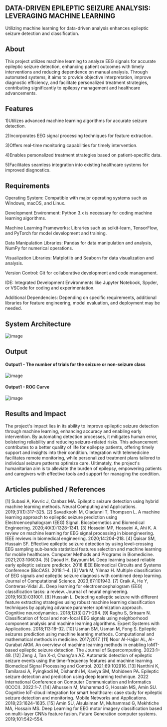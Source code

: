 ## DATA-DRIVEN EPILEPTIC SEIZURE ANALYSIS: LEVERAGING MACHINE LEARNING
Utilizing machine learning for data-driven analysis enhances epileptic seizure detection and classification.

## About
This project utilizes machine learning to analyze EEG signals for accurate epileptic seizure detection, enhancing patient outcomes with timely interventions and reducing dependence on manual analysis. Through automated systems, it aims to provide objective interpretation, improve diagnostic efficiency, and facilitate personalized treatment strategies, contributing significantly to epilepsy management and healthcare advancements.

## Features
1)Utilizes advanced machine learning algorithms for accurate seizure detection.

2)Incorporates EEG signal processing techniques for feature extraction.

3)Offers real-time monitoring capabilities for timely intervention.

4)Enables personalized treatment strategies based on patient-specific data.

5)Facilitates seamless integration into existing healthcare systems for improved diagnostics.

## Requirements
Operating System: Compatible with major operating systems such as Windows, macOS, and Linux.

Development Environment: Python 3.x is necessary for coding machine learning algorithms.

Machine Learning Frameworks: Libraries such as scikit-learn, TensorFlow, and PyTorch for model development and training.

Data Manipulation Libraries: Pandas for data manipulation and analysis, NumPy for numerical operations.

Visualization Libraries: Matplotlib and Seaborn for data visualization and analysis.

Version Control: Git for collaborative development and code management.

IDE: Integrated Development Environments like Jupyter Notebook, Spyder, or VSCode for coding and experimentation.

Additional Dependencies: Depending on specific requirements, additional libraries for feature engineering, model evaluation, and deployment may be needed.

## System Architecture
![image](https://github.com/PRASHETHAA/Projectwork2/assets/75234942/fc4b5e8c-0dc0-43c3-8a36-8f95ad9c3983)



## Output

#### Output1 - The number of trials for the seizure or non-seizure class 
![image](https://github.com/PRASHETHAA/Projectwork2/assets/75234942/6d34ffd3-0647-4a96-a783-9d21b5f8b99a)

#### Output1 - ROC Curve
![image](https://github.com/PRASHETHAA/Projectwork2/assets/75234942/6f1be38c-b228-424c-b2fa-19a0012b08be)





## Results and Impact
The project's impact lies in its ability to improve epileptic seizure detection through machine learning, enhancing accuracy and enabling early intervention. By automating detection processes, it mitigates human error, bolstering reliability and reducing seizure-related risks. This advancement contributes to a better quality of life for epilepsy patients, offering timely support and insights into their condition. Integration with telemedicine facilitates remote monitoring, while personalized treatment plans tailored to individual seizure patterns optimize care. Ultimately, the project's humanitarian aim is to alleviate the burden of epilepsy, empowering patients and caregivers with effective tools and support for managing the condition.

## Articles published / References
[1]	Subasi A, Kevric J, Canbaz MA. Epileptic seizure detection using hybrid machine learning methods. Neural Computing and Applications. 2019;31(1):317–325.
[2]	Savadkoohi M, Oladunni T, Thompson L. A machine learning approach to epileptic seizure prediction using Electroencephalogram (EEG) Signal. Biocybernetics and Biomedical Engineering. 2020;40(3):1328–1341.
[3]	Hosseini MP, Hosseini A, Ahi K. A review on machine learning for EEG signal processing in bioengineering. IEEE reviews in biomedical engineering. 2020;14:204–218.
[4]	Qaisar SM, Hussain SF. Effective epileptic seizure detection by using level-crossing EEG sampling sub-bands statistical features selection and machine learning for mobile healthcare. Computer Methods and Programs in Biomedicine. 2021;203:106034.
[5]	Daoud H, Bayoumi M. Deep learning based reliable early epileptic seizure predictor. 2018 IEEE Biomedical Circuits and Systems Conference (BioCAS). 2018:1–4.
[6]	Varlı M, Yılmaz H. Multiple classification of EEG signals and epileptic seizure diagnosis with combined deep learning. Journal of Computational Science. 2023;67:101943.
[7]	Craik A, He Y, Contreras-Vidal JL. Deep learning for electroencephalogram (EEG) classification tasks: a review. Journal of neural engineering. 2019;16(3):031001.
[8]	Hussain L. Detecting epileptic seizure with different feature extracting strategies using robust machine learning classification techniques by applying advance parameter optimization approach. Cognitive neurodynamics. 2018;12(3):271–294.
[9]	Raghu S, Sriraam N. Classification of focal and non-focal EEG signals using neighborhood component analysis and machine learning algorithms. Expert Systems with Applications. 2018;113:18–32.
[10]	Usman SM, Usman M, Fong S. Epileptic seizures prediction using machine learning methods. Computational and mathematical methods in medicine. 2017;2017.
[11]	Noor Al-Hajjar AL, Al-Qurabat AKM. An overview of machine learning methods in enabling IoMT-based epileptic seizure detection. The Journal of Supercomputing. 2023:1–48.
[12]	Zeng J, Tan X-d, Chang'an AZ. Automatic detection of epileptic seizure events using the time-frequency features and machine learning. Biomedical Signal Processing and Control. 2021;69:102916.
[13]	Nanthini K, Tamilarasi A, Pyingkodi M, Dishanthi M, Kaviya SM, Mohideen PA. Epileptic seizure detection and prediction using deep learning technique. 2022 International Conference on Computer Communication and Informatics (ICCCI). 2022:1–7.
[14]	Alhussein M, Muhammad G, Hossain MS, Amin SU. Cognitive IoT-cloud integration for smart healthcare: case study for epileptic seizure detection and monitoring. Mobile Networks and Applications. 2018;23:1624–1635.
[15]	Amin SU, Alsulaiman M, Muhammad G, Mekhtiche MA, Hossain MS. Deep Learning for EEG motor imagery classification based on multi-layer CNNs feature fusion. Future Generation computer systems. 2019;101:542–554.




